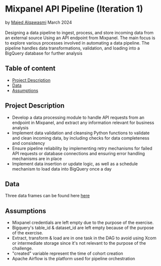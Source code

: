 # Mixpanel API Pipeline (Iteration 1)
by [Majed Alqawasmi](https://github.com/MajedAlqawasmi) March 2024
<br/><br/>
Designing a data pipeline to ingest, process, and store incoming data from an external source Using an API endpoint from Mixpanel. The main focus is to explore various processes involved in automating a data pipeline. The pipeline handles data transformations, validation, and loading into a BigQuery database for further analysis



## Table of content

- [Project Description](https://github.com/MajedAlqawasmi/mixpanel_api_pipeline/blob/main/README.md#project-Description)
- [Data](https://github.com/MajedAlqawasmi/mixpanel_api_pipeline/blob/main/README.md#data)
- [Assumptions](https://github.com/MajedAlqawasmi/mixpanel_api_pipeline/blob/main/README.md#Assumptions)


## Project Description 
- Develop a data processing module to handle API requests from an endpoint in Mixpanel, and extract any information relevant for business analysis
- Implement data validation and cleansing Python functions to validate and clean incoming data, by including checks for data completeness and consistency
- Ensure pipeline reliability by implementing retry mechanisms for failed API requests or database connections and ensuring error handling mechanisms are in place
- Implement data insertion or update logic, as well as a schedule mechanism to load data into BigQuery once a day


## Data
Three data frames can be found here [here](https://developer.mixpanel.com/reference/cohorts-list)


## Assumptions
- Mixpanel credentials are left empty due to the purpose of the exercise.
- Bigquery's table_id & dataset_id are left empty because of the purpose of the exercise.
- Extract, transform & load are in one task in the DAG to avoid using Xcom or intermediate storage since it's not relevant to the purpose of the challenge.
- "created" variable represent the time of cohort creation
- Apache Airflow is the platform used for pipeline orchestration